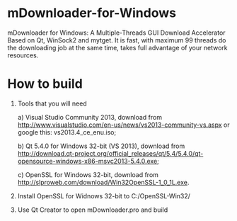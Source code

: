# mDownloader-for-Windows
mDownloader for Windows: A Multiple-Threads GUI Download Accelerator Based on Qt, WinSock2 and mytget.
It is fast, with maximum 99 threads do the downloading job at the same time, takes full advantage of your network resources.

# How to build

1. Tools that you will need

	a) Visual Studio Community 2013, download from http://www.visualstudio.com/en-us/news/vs2013-community-vs.aspx or google this: vs2013.4_ce_enu.iso;

	b) Qt 5.4.0 for Windows 32-bit (VS 2013), download from http://download.qt-project.org/official_releases/qt/5.4/5.4.0/qt-opensource-windows-x86-msvc2013-5.4.0.exe;

	c) OpenSSL for Windows 32-bit, download from http://slproweb.com/download/Win32OpenSSL-1_0_1L.exe.

2. Install OpenSSL for Widnows 32-bit to C:/OpenSSL-Win32/

3. Use Qt Creator to open mDownloader.pro and build
